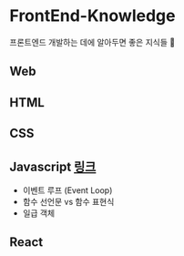 # FrontEnd-Knowledge
프론트엔드 개발하는 데에 알아두면 좋은 지식들 🤔

## Web

## HTML

## CSS

## Javascript [링크](https://github.com/mango906/FrontEnd-Knowledge/tree/main/javascript)

* 이벤트 루프 (Event Loop)
* 함수 선언문 vs 함수 표현식
* 일급 객체

## React

